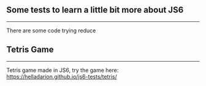 ## Some tests to learn a little bit more about JS6
----------
There are some code trying reduce 

## Tetris Game
----------
Tetris game made in JS6, try the game here: https://helladarion.github.io/js6-tests/tetris/
